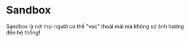 Sandbox
=======

Sandbox là  nơi mọi người có thể "vọc" thoải mái mà không sợ ảnh hưởng đến hệ thống!
